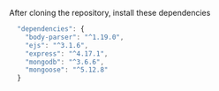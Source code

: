 
After cloning the repository,  install these dependencies
```javascript
  "dependencies": {
    "body-parser": "^1.19.0",
    "ejs": "^3.1.6",
    "express": "^4.17.1",
    "mongodb": "^3.6.6",
    "mongoose": "^5.12.8"
  }
  ```
